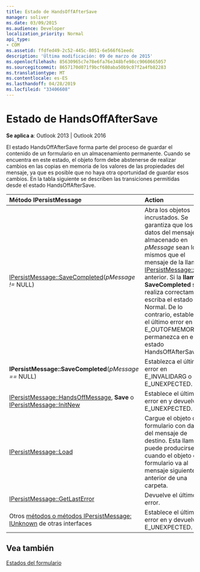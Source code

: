 ```yaml
---
title: Estado de HandsOffAfterSave
manager: soliver
ms.date: 03/09/2015
ms.audience: Developer
localization_priority: Normal
api_type:
- COM
ms.assetid: ffdfed49-2c52-445c-8051-6e566f61eedc
description: 'Última modificación: 09 de marzo de 2015'
ms.openlocfilehash: 85630965c7e78e6fa76e348bfe98cc9060665057
ms.sourcegitcommit: 8657170d071f9bcf680aba50b9c07f2a4fb82283
ms.translationtype: MT
ms.contentlocale: es-ES
ms.lasthandoff: 04/28/2019
ms.locfileid: "33406608"
---
```

# <a name="handsoffaftersave-state"></a>Estado de HandsOffAfterSave

  
  
**Se aplica a**: Outlook 2013 | Outlook 2016 
  
El estado HandsOffAfterSave forma parte del proceso de guardar el contenido de un formulario en un almacenamiento permanente. Cuando se encuentra en este estado, el objeto form debe abstenerse de realizar cambios en las copias en memoria de los valores de las propiedades del mensaje, ya que es posible que no haya otra oportunidad de guardar esos cambios. En la tabla siguiente se describen las transiciones permitidas desde el estado HandsOffAfterSave.
  
|**Método IPersistMessage**|**Action**|**Nuevo estado**|
|:-----|:-----|:-----|
|[IPersistMessage::SaveCompleted](ipersistmessage-savecompleted.md)(_pMessage !=_ NULL)  <br/> |Abra los objetos incrustados. Se garantiza que los datos del mensaje almacenado en  _pMessage_ sean los mismos que el mensaje de la llamada [IPersistMessage::Save](ipersistmessage-save.md) anterior. Si la **llamada SaveCompleted** se realiza correctamente, escriba el estado Normal. De lo contrario, establezca el último error en E_OUTOFMEMORY y permanezca en el estado HandsOffAfterSave.  <br/> |[Normal](normal-state.md) o HandsOffAfterSave  <br/> |
|**IPersistMessage::SaveCompleted**(_pMessage ==_ NULL)  <br/> |Establezca el último error en E_INVALIDARG o E_UNEXPECTED.  <br/> |HandsOffAfterSave  <br/> |
|[IPersistMessage::HandsOffMessage](ipersistmessage-handsoffmessage.md), **Save** o [IPersistMessage::InitNew](ipersistmessage-initnew.md) <br/> |Establece el último error en y devuelve E_UNEXPECTED.  <br/> |HandsOffAfterSave  <br/> |
|[IPersistMessage::Load](ipersistmessage-load.md) <br/> |Cargue el objeto de formulario con datos del mensaje de destino. Esta llamada puede producirse cuando el objeto de formulario va al mensaje siguiente o anterior de una carpeta.  <br/> |Normal  <br/> |
|[IPersistMessage::GetLastError](ipersistmessage-getlasterror.md) <br/> |Devuelve el último error.  <br/> |HandsOffAfterSave  <br/> |
|Otros [métodos o métodos IPersistMessage: IUnknown](ipersistmessageiunknown.md) de otras interfaces  <br/> |Establece el último error en y devuelve E_UNEXPECTED.  <br/> |HandsOffAfterSave  <br/> |
   
## <a name="see-also"></a>Vea también



[Estados del formulario](form-states.md)

